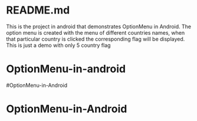 ﻿# README.md

This is the project in android that demonstrates OptionMenu in Android.  The option menu is created with the menu of different countries names, when that particular country is clicked the corresponding flag will be displayed.  This is just a demo with only 5 country flag


# OptionMenu-in-android
#OptionMenu-in-Android
# OptionMenu-in-Android
